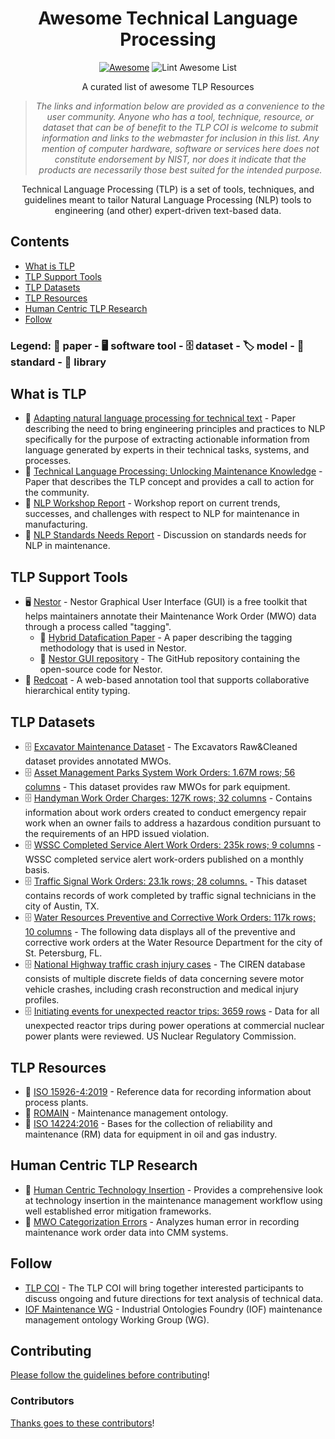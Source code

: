 <div align="center">

<!-- title -->

<!--lint ignore no-dead-urls-->
# Awesome Technical Language Processing 
[![Awesome](https://awesome.re/badge.svg)](https://awesome.re) ![Lint Awesome List](https://github.com/TLP-COI/awesome-tlp/workflows/Lint%20Awesome%20List/badge.svg)

<!-- subtitle -->
A curated list of awesome TLP Resources
<!-- image -->

<!-- <a href="" target="_blank" rel="noopener noreferrer">
  <img src="" />
</a> -->

<!-- description -->

> *The links and information below are provided as a convenience to the user community. Anyone who has a tool, technique, resource, or dataset that can be of benefit to the TLP COI is welcome to submit information and links to the webmaster for inclusion in this list. Any mention of computer hardware, software or services here does not constitute endorsement by NIST, nor does it indicate that the products are necessarily those best suited for the intended purpose.* 

Technical Language Processing (TLP) is a set of tools, techniques, and guidelines meant to tailor Natural Language Processing (NLP) tools to engineering (and other) expert-driven text-based data.

</div>

<!-- TOC -->

## Contents

- [What is TLP](#what-is-tlp)
- [TLP Support Tools](#tlp-support-tools)
- [TLP Datasets](#tlp-datasets)
- [TLP Resources](#tlp-resources)
- [Human Centric TLP Research](#human-centric-tlp-research)
- [Follow](#follow)

### Legend: 📃 paper - 🖥️ software tool - 🗄️ dataset - 🏷️ model - 📘 standard - 🔌 library 

<!-- CONTENT -->

## What is TLP

- 📃 [Adapting natural language processing for technical text](https://www.nist.gov/publications/adapting-natural-language-processing-technical-text) - Paper describing the need to bring engineering principles and practices to NLP specifically for the purpose of extracting actionable information from language generated by experts in their technical tasks, systems, and processes.
- 📃 [Technical Language Processing: Unlocking Maintenance Knowledge](https://www.nist.gov/publications/technical-language-processing-unlocking-maintenance-knowledge) - Paper that describes the TLP concept and provides a call to action for the community. 
- 📃 [NLP Workshop Report](https://www.nist.gov/publications/summary-report-standards-requirements-gathering-workshop-natural-language-analysis) - Workshop report on current trends, successes, and challenges with respect to NLP for maintenance in manufacturing.
- 📃 [NLP Standards Needs Report](https://www.nist.gov/publications/standards-needs-maintenance-work-order-analysis-manufacturing) - Discussion on standards needs for NLP in maintenance.

## TLP Support Tools

- 🖥️ [Nestor](https://www.nist.gov/services-resources/software/nestor) - Nestor Graphical User Interface (GUI) is a free toolkit that helps maintainers annotate their Maintenance Work Order (MWO) data through a process called "tagging".
  - 📃 [Hybrid Datafication Paper](https://www.nist.gov/publications/hybrid-datafication-maintenance-logs-ai-assisted-human-tags) - A paper describing the tagging methodology that is used in Nestor.
  - 🔌 [Nestor GUI repository](https://github.com/usnistgov/nestor) - The GitHub repository containing the open-source code for Nestor.     
- 🔌 [Redcoat](https://github.com/Michael-Stewart-Webdev/redcoat) - A web-based annotation tool that supports collaborative hierarchical entity typing. 


## TLP Datasets

- 🗄️ [Excavator Maintenance Dataset](https://prognosticsdl.systemhealthlab.com/dataset/excavator-maintenance-work-order-data) - The Excavators Raw&Cleaned dataset provides annotated MWOs.
- 🗄️ [Asset Management Parks System Work Orders: 1.67M rows; 56 columns](https://data.cityofnewyork.us/Environment/Asset-Management-Parks-System-AMPS-Work-Orders/8sdw-8vja) - This dataset provides raw MWOs for park equipment. 
- 🗄️ [Handyman Work Order Charges: 127K rows; 32 columns](https://data.cityofnewyork.us/Housing-Development/Handyman-Work-Order-HWO-Charges/sbnd-xujn) - Contains information about work orders created to conduct emergency repair work when an owner fails to address a hazardous condition pursuant to the requirements of an HPD issued violation.  
- 🗄️ [WSSC Completed Service Alert Work Orders: 235k rows; 9 columns](https://data.montgomerycountymd.gov/Community-Recreation/WSSC-Completed-Service-Alert-Work-Orders/4tjk-62h7) - WSSC completed service alert work-orders published on a monthly basis. 
- 🗄️ [Traffic Signal Work Orders: 23.1k rows; 28 columns.](https://data.austintexas.gov/Transportation-and-Mobility/Traffic-Signal-Work-Orders/hst3-hxcz) - This dataset contains records of work completed by traffic signal technicians in the city of Austin, TX.  
- 🗄️ [Water Resources Preventive and Corrective Work Orders: 117k rows; 10 columns](https://stat.stpete.org/Public-Works/Water-Resources-Preventive-and-Corrective-Work-Ord/2pyj-nbxk) - The following data displays all of the preventive and corrective work orders at the Water Resource Department for the city of St. Petersburg, FL.  
- 🗄️ [National Highway traffic crash injury cases](https://one.nhtsa.gov/Research/Crash-Injury-Research-(CIREN)/Data:) - The CIREN database consists of multiple discrete fields of data concerning severe motor vehicle crashes, including crash reconstruction and medical injury profiles. 
- 🗄️ [Initiating events for unexpected reactor trips: 3659 rows](https://nrcoe.inl.gov/InitEvent/) - Data for all unexpected reactor trips during power operations at commercial nuclear power plants were reviewed.  US Nuclear Regulatory Commission.  



## TLP Resources 
- 📘 [ISO 15926-4:2019](https://www.iso.org/standard/73830.html) - Reference data for recording information about process plants. 
- 📃 [ROMAIN](https://content.iospress.com/articles/applied-ontology/ao190208) - Maintenance management ontology.
- 📘 [ISO 14224:2016](https://www.iso.org/obp/ui/#iso:std:iso:14224:en) - Bases for the collection of reliability and maintenance (RM) data for equipment in oil and gas industry.

## Human Centric TLP Research
- 📃 [Human Centric Technology Insertion](https://www.nist.gov/publications/where-do-we-start-guidance-technology-implementation-maintenance-management-0) - Provides a comprehensive look at technology insertion in the maintenance management workflow using well established error mitigation frameworks. 
- 📃 [MWO Categorization  Errors](https://www.nist.gov/publications/categorization-errors-data-entry-maintenance-work-orders) - Analyzes human error in recording maintenance work order data into CMM systems. 


<!-- END CONTENT -->

## Follow

<!-- list people worth following on social sites (twitter, linkedin, github, youtube etc.) -->

- [TLP COI](https://www.nist.gov/el/tlp-coi) - The TLP COI will bring together interested participants to discuss ongoing and future directions for text analysis of technical data.  
- [IOF Maintenance WG](https://www.industrialontologies.org/maintenance-wg/) - Industrial Ontologies Foundry (IOF) maintenance management ontology Working Group (WG). 


## Contributing

[Please follow the guidelines before contributing](contributing.md)!

### Contributors

[Thanks goes to these contributors](https://github.com/TLP-COI/awesome-tlp/graphs/contributors)! 

